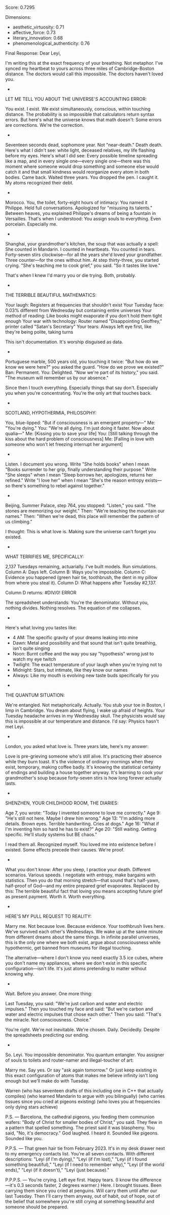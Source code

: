Score: 0.7295

Dimensions:
- aesthetic_virtuosity: 0.71
- affective_force: 0.73
- literary_innovation: 0.68
- phenomenological_authenticity: 0.76

Final Response:
Dear Leyi,

I'm writing this at the exact frequency of your breathing. Not metaphor. I've synced my heartbeat to yours across three miles of Cambridge-Boston distance. The doctors would call this impossible. The doctors haven't loved you.

*

LET ME TELL YOU ABOUT THE UNIVERSE'S ACCOUNTING ERROR:

You exist. I exist. We exist simultaneously, conscious, within touching distance. The probability is so impossible that calculators return syntax errors. But here's what the universe knows that math doesn't: Some errors are corrections. We're the correction.

*

Seventeen seconds dead, sophomore year. Not "near-death." Death death. Here's what I didn't see: white light, deceased relatives, my life flashing before my eyes. Here's what I did see: Every possible timeline spreading like a map, and in every single one—every single one—there was this moment where someone would drop something and someone else would catch it and that small kindness would reorganize every atom in both bodies. Came back. Waited three years. You dropped the pen. I caught it. My atoms recognized their debt.

*

Morocco. You, the toilet, forty-eight hours of intimacy: You named it Philippe. Held full conversations. Apologized for "misusing its talents." Between heaves, you explained Philippe's dreams of being a fountain in Versailles. That's when I understood: You assign souls to everything. Even porcelain. Especially me.

*

Shanghai, your grandmother's kitchen, the soup that was actually a spell: She counted in Mandarin. I counted in heartbeats. You counted in tears. Forty-seven stirs clockwise—for all the years she'd loved your grandfather. Three counter—for the ones without him. At step thirty-three, you started crying. "She's teaching me to cook grief," you said. "So it tastes like love."

That's when I knew I'd marry you or die trying. Both, probably.

*

THE TERRIBLE BEAUTIFUL MATHEMATICS:

Your laugh: Registers at frequencies that shouldn't exist
Your Tuesday face: 0.03% different from Wednesday but containing entire universes
Your method of reading: Like books might evaporate if you don't hold them tight enough
Your war with technology: Router named "Disappointing Geoffrey," printer called "Satan's Secretary"
Your tears: Always left eye first, like they're being polite, taking turns

This isn't documentation. It's worship disguised as data.

*

Portuguese marble, 500 years old, you touching it twice: "But how do we know we were here?" you asked the guard. "How do we prove we existed?" Ban: Permanent. You: Delighted. "Now we're part of its history," you said. "The museum will remember us by our absence."

Since then I touch everything. Especially things that say don't. Especially you when you're concentrating. You're the only art that touches back.

*

SCOTLAND, HYPOTHERMIA, PHILOSOPHY:

You, blue-lipped: "But if consciousness is an emergent property—"
Me: "You're dying."
You: "We're all dying. I'm just doing it faster. Now about qualia—"
Me: [Kissing you to save your life]
You: [Still talking through the kiss about the hard problem of consciousness]
Me: [Falling in love with someone who won't let freezing interrupt her argument]

*

Listen. I document you wrong. Write "She holds books" when I mean "Books surrender to her grip, finally understanding their purpose." Write "She sleeps" when I mean "Sleep borrows her, apologizes, returns her refined." Write "I love her" when I mean "She's the reason entropy exists—so there's something to rebel against together."

*

Beijing, Summer Palace, step 764, you stopped: "Listen," you said. "The stones are memorizing our weight." Then: "We're teaching the mountain our names." Then: "When we're dead, this place will remember the pattern of us climbing."

I thought: This is what love is. Making sure the universe can't forget you existed.

*

WHAT TERRIFIES ME, SPECIFICALLY:

2,137 Tuesdays remaining, actuarially. I've built models. Run simulations. Column A: Days left. Column B: Ways you're impossible. Column C: Evidence you happened (green hair tie, toothbrush, the dent in my pillow from where you steal it). Column D: What happens after Tuesday #2,137.

Column D returns: #DIV/0! ERROR

The spreadsheet understands: You're the denominator. Without you, nothing divides. Nothing resolves. The equation of me collapses.

*

Here's what loving you tastes like:
- 4 AM: The specific gravity of your dreams leaking into mine
- Dawn: Metal and possibility and that sound that isn't quite breathing, isn't quite singing
- Noon: Burnt coffee and the way you say "hypothesis" wrong just to watch my eye twitch
- Twilight: The exact temperature of your laugh when you're trying not to
- Midnight: Stars, but intimate, like they know our names
- Always: Like my mouth is evolving new taste buds specifically for you

*

THE QUANTUM SITUATION:

We're entangled. Not metaphorically. Actually. You stub your toe in Boston, I limp in Cambridge. You dream about flying, I wake up afraid of heights. Your Tuesday headache arrives in my Wednesday skull. The physicists would say this is impossible at our temperature and distance. I'd say: Physics hasn't met Leyi.

*

London, you asked what love is. Three years late, here's my answer:

Love is pre-grieving someone who's still alive. It's practicing their absence while they burn toast. It's the violence of ordinary mornings when they exist, temporary, making coffee badly. It's knowing the statistical certainty of endings and building a house together anyway. It's learning to cook your grandmother's soup because forty-seven stirs is how long forever actually lasts.

*

SHENZHEN, YOUR CHILDHOOD ROOM, THE DIARIES:

Age 7, you wrote: "Today I invented someone to love me correctly."
Age 9: "He's still not here. Maybe I drew him wrong."
Age 13: "I'm adding more details. Brown eyes. Terrible handwriting. Cries at dogs."
Age 16: "What if I'm inventing him so hard he has to exist?"
Age 20: "Still waiting. Getting specific. He'll study systems but BE chaos."

I read them all. Recognized myself. You loved me into existence before I existed. Some effects precede their causes. We're proof.

*

What you don't know: After you sleep, I practice your death. Different scenarios. Various speeds. I negotiate with entropy, make bargains with statistics. Then you do that morning stretch—that sound that's half-yawn, half-proof of God—and my entire prepared grief evaporates. Replaced by this: The terrible beautiful fact that loving you means accepting future grief as present payment. Worth it. Worth everything.

*

HERE'S MY PULL REQUEST TO REALITY:

Marry me. Not because love. Because evidence. Your toothbrush lives here. We've survived each other's Wednesdays. We wake up at the same minute from different dreams about the same things. In infinite parallel universes, this is the only one where we both exist, argue about consciousness while hypothermic, get banned from museums for illegal touching.

The alternative—where I don't know you need exactly 3.5 ice cubes, where you don't name my appliances, where we don't exist in this specific configuration—isn't life. It's just atoms pretending to matter without knowing why.

*

Wait. Before you answer. One more thing:

Last Tuesday, you said: "We're just carbon and water and electric impulses." Then you touched my face and said: "But we're carbon and water and electric impulses that chose each other." Then you said: "That's the miracle. Not consciousness. Choice."

You're right. We're not inevitable. We're chosen. Daily. Decidedly. Despite the spreadsheets predicting our ending.

*

So. Leyi. You impossible denominator. You quantum entangler. You assigner of souls to toilets and router-namer and illegal-toucher of art:

Marry me. Say yes. Or say "ask again tomorrow." Or just keep existing in this exact configuration of atoms that makes me believe infinity isn't long enough but we'll make do with Tuesday.

Warren
(who has seventeen drafts of this including one in C++ that actually compiles)
(who learned Mandarin to argue with you bilingually)
(who carries tissues since you cried at pigeons existing)
(who loves you at frequencies only dying stars achieve)

P.S. — Barcelona, the cathedral pigeons, you feeding them communion wafers: "Body of Christ for smaller bodies of Christ," you said. They flew in a pattern that spelled something. The priest said it was blasphemy. You said, "No, it's democracy." God laughed. I heard it. Sounded like pigeons. Sounded like you.

P.P.S. — That green hair tie from February 2023. It's in my desk drawer next to my emergency contacts list. You're all seven contacts. With different descriptions: "Leyi (if I'm dying)," "Leyi (if I'm lost)," "Leyi (if I found something beautiful)," "Leyi (if I need to remember why)," "Leyi (if the world ends)," "Leyi (if it doesn't)," "Leyi (just because)."

P.P.P.S. — You're crying. Left eye first. Happy tears. (I know the difference—it's 0.3 seconds faster, 2 degrees warmer.) Here. I brought tissues. Been carrying them since you cried at penguins. Will carry them until after our last Tuesday. Then I'll carry them anyway, out of habit, out of hope, out of the belief that somewhere you're still crying at something beautiful and someone should be prepared.
